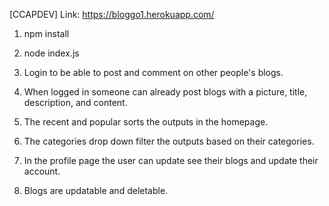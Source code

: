 [CCAPDEV] Link: https://bloggo1.herokuapp.com/

1. npm install

2. node index.js

3. Login to be able to post and comment on other people's blogs.

4. When logged in someone can already post blogs with a picture, title, description, and content.

5. The recent and popular sorts the outputs in the homepage.

6. The categories drop down filter the outputs based on their categories.

7. In the profile page the user can update see their blogs and update their account.

8. Blogs are updatable and deletable.

